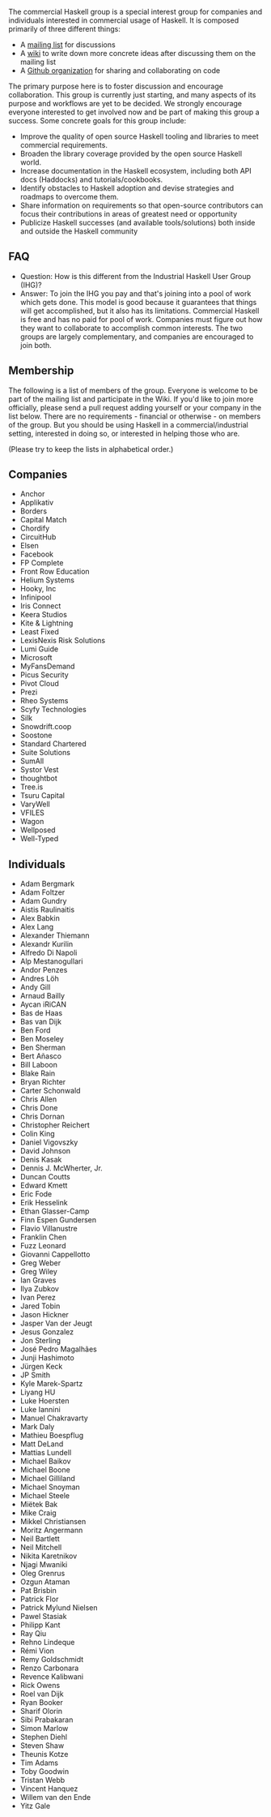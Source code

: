 The commercial Haskell group is a special interest group for companies and individuals interested in commercial usage of Haskell. It is composed primarily of three different things:

* A [mailing list](https://groups.google.com/d/forum/commercialhaskell) for discussions
* A [wiki](https://github.com/commercialhaskell/commercialhaskell/wiki) to write down more concrete ideas after discussing them on the mailing list
* A [Github organization](https://github.com/commercialhaskell) for sharing and collaborating on code

The primary purpose here is to foster discussion and encourage collaboration. This group is currently just starting, and many aspects of its purpose and workflows are yet to be decided. We strongly encourage everyone interested to get involved now and be part of making this group a success. Some concrete goals for this group include:

* Improve the quality of open source Haskell tooling and libraries to meet commercial requirements.
* Broaden the library coverage provided by the open source Haskell world.
* Increase documentation in the Haskell ecosystem, including both API docs (Haddocks) and tutorials/cookbooks.
* Identify obstacles to Haskell adoption and devise strategies and roadmaps to overcome them.
* Share information on requirements so that open-source contributors can focus their contributions in areas of greatest need or opportunity
* Publicize Haskell successes (and available tools/solutions) both inside and outside the Haskell community

## FAQ

  * Question: How is this different from the Industrial Haskell User Group (IHG)?
  * Answer: To join the IHG you pay and that's joining into a pool of work which gets done. This model is good because it guarantees that things will get accomplished, but it also has its limitations. Commercial Haskell is free and has no paid for pool of work. Companies must figure out how they want to collaborate to accomplish common interests. The two groups are largely complementary, and companies are encouraged to join both.


## Membership

The following is a list of members of the group. Everyone is welcome to be part of the mailing list and participate in the Wiki. If you'd like to join more officially, please send a pull request adding yourself or your company in the list below. There are no requirements - financial or otherwise - on members of the group. But you should be using Haskell in a commercial/industrial setting, interested in doing so, or interested in helping those who are.

(Please try to keep the lists in alphabetical order.)

## Companies

* Anchor
* Applikativ
* Borders
* Capital Match
* Chordify
* CircuitHub
* Elsen
* Facebook
* FP Complete
* Front Row Education
* Helium Systems
* Hooky, Inc
* Infinipool
* Iris Connect
* Keera Studios
* Kite & Lightning
* Least Fixed
* LexisNexis Risk Solutions
* Lumi Guide
* Microsoft
* MyFansDemand
* Picus Security
* Pivot Cloud
* Prezi
* Rheo Systems
* Scyfy Technologies
* Silk
* Snowdrift.coop
* Soostone
* Standard Chartered
* Suite Solutions
* SumAll
* Systor Vest
* thoughtbot
* Tree.is
* Tsuru Capital
* VaryWell
* VFILES
* Wagon
* Wellposed
* Well-Typed

## Individuals

* Adam Bergmark
* Adam Foltzer
* Adam Gundry
* Aistis Raulinaitis
* Alex Babkin
* Alex Lang
* Alexander Thiemann
* Alexandr Kurilin
* Alfredo Di Napoli
* Alp Mestanogullari
* Andor Penzes
* Andres Löh
* Andy Gill
* Arnaud Bailly
* Aycan iRiCAN
* Bas de Haas
* Bas van Dijk
* Ben Ford
* Ben Moseley
* Ben Sherman
* Bert Añasco
* Bill Laboon
* Blake Rain
* Bryan Richter
* Carter Schonwald
* Chris Allen
* Chris Done
* Chris Dornan
* Christopher Reichert
* Colin King
* Daniel Vigovszky
* David Johnson
* Denis Kasak
* Dennis J. McWherter, Jr.
* Duncan Coutts
* Edward Kmett
* Eric Fode
* Erik Hesselink
* Ethan Glasser-Camp
* Finn Espen Gundersen
* Flavio Villanustre
* Franklin Chen
* Fuzz Leonard
* Giovanni Cappellotto
* Greg Weber
* Greg Wiley
* Ian Graves
* Ilya Zubkov
* Ivan Perez
* Jared Tobin
* Jason Hickner
* Jasper Van der Jeugt
* Jesus Gonzalez
* Jon Sterling
* José Pedro Magalhães
* Junji Hashimoto
* Jürgen Keck
* JP Smith
* Kyle Marek-Spartz
* Liyang HU
* Luke Hoersten
* Luke Iannini
* Manuel Chakravarty
* Mark Daly
* Mathieu Boespflug
* Matt DeLand
* Mattias Lundell
* Michael Baikov
* Michael Boone
* Michael Gilliland
* Michael Snoyman
* Michael Steele
* Miëtek Bak
* Mike Craig
* Mikkel Christiansen
* Moritz Angermann
* Neil Bartlett
* Neil Mitchell
* Nikita Karetnikov
* Njagi Mwaniki
* Oleg Grenrus
* Ozgun Ataman
* Pat Brisbin
* Patrick Flor
* Patrick Mylund Nielsen
* Pawel Stasiak
* Philipp Kant
* Ray Qiu
* Rehno Lindeque
* Rémi Vion
* Remy Goldschmidt
* Renzo Carbonara
* Revence Kalibwani
* Rick Owens
* Roel van Dijk
* Ryan Booker
* Sharif Olorin
* Sibi Prabakaran
* Simon Marlow
* Stephen Diehl
* Steven Shaw
* Theunis Kotze
* Tim Adams
* Toby Goodwin
* Tristan Webb
* Vincent Hanquez
* Willem van den Ende
* Yitz Gale
